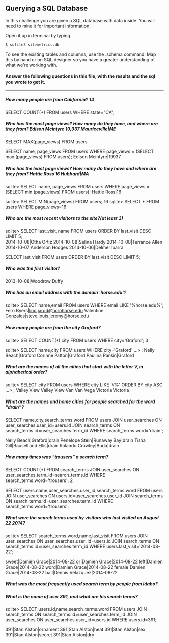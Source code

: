 ## Querying a SQL Database

In this challenge you are given a SQL database with data inside. You will need to mine it for important information.

Open it up in terminal by typing
```bash
$ sqlite3 sitemetrics.db
```
To see the existing tables and columns, use the .schema command. Map this by hand or on SQL designer so you have a greater understanding of what we're working with.

#### Answer the following questions in this file, with the results and the sql you wrote to get it.
-------------

##### How many people are from California?  14

SELECT COUNT(*) FROM users WHERE state="CA";

##### Who has the most page views? How many do they have, and where are they from?  Edison Mcintyre 19,937 Mauriceville|ME

SELECT MAX(page_views) FROM users 

 SELECT name, page_views FROM users WHERE page_views = (SELECT max (page_views) FROM users);
Edison Mcintyre|19937

##### Who has the least page views? How many do they have and where are they from?   Hattie Ross  16   Hubbard|MA

sqlite> SELECT name, page_views FROM users WHERE page_views = (SELECT min (page_views) FROM users);
Hattie Ross|16

sqlite> SELECT MIN(page_views) FROM users;
16
sqlite> SELECT * FROM users WHERE page_views=16

##### Who are the most recent visitors to the site?(at least 3)

sqlite> SELECT last_visit, name FROM users ORDER BY last_visit DESC LIMIT 5;          
2014-10-08|Otha Ortiz
2014-10-08|Selina Hardy
2014-10-08|Terrance Allen
2014-10-07|Anderson Hodges
2014-10-06|Delmer Ibarra

SELECT last_visit FROM users ORDER BY last_visit DESC LIMIT 5;


##### Who was the first visitor?

2013-10-08|Woodrow Duffy


##### Who has an email address with the domain 'horse.edu'?

sqlite> SELECT name,email FROM users WHERE email LIKE '%horse.edu%';
Fern Byers|lino.jarod@hornhorse.edu
Valentine Gonzales|steve.louis.jeremy@horse.edu

##### How many people are from the city Graford?

sqlite> SELECT COUNT(*) city FROM users WHERE city='Graford';
3

sqlite> SELECT name,city FROM users WHERE city='Graford'
   ...> ;
Nelly Beach|Graford
Corinne Patton|Graford
Paulina Rankin|Graford



##### What are the names of all the cities that start with the letter V, in alphabetical order?

sqlite> SELECT city FROM users WHERE city LIKE 'V%' ORDER BY city ASC 
   ...> ;
Valley View
Valley View
Van
Van
Vega
Victoria
Victoria


##### What are the names and home cities for people searched for the word "drain"?
 
SELECT name,city,search_terms.word FROM users JOIN user_searches ON user_searches.user_id=users.id 
JOIN search_terms ON search_terms.id=user_searches.term_id WHERE search_terms.word='drain';


Nelly Beach|Graford|drain
Penelope Stein|Runaway Bay|drain
Tisha Gill|Bausell and Ellis|drain
Rolando Crowley|Buda|drain


##### How many times was "trousers" a search term?

 SELECT COUNT(*) FROM search_terms JOIN user_searches ON user_searches.term_id=search_terms.id WHERE search_terms.word='trousers';
2

SELECT users.name,user_searches.user_id,search_terms.word FROM users JOIN user_searches ON users.id=user_searches.user_id JOIN search_terms 
ON search_terms.id=user_searches.term_id WHERE search_terms.word='trousers';


##### What were the search terms used by visitors who last visited on August 22 2014?

sqlite> SELECT search_terms.word,name,last_visit FROM users JOIN user_searches ON user_searches.user_id=users.id 
JOIN search_terms ON search_terms.id=user_searches.term_id WHERE users.last_visit='2014-08-22';

sweet|Damien Grace|2014-08-22
or|Damien Grace|2014-08-22
left|Damien Grace|2014-08-22
word|Damien Grace|2014-08-22
female|Damien Grace|2014-08-22
ball|Dennis Velazquez|2014-08-22


##### What was the most frequently used search term by people from Idaho?




##### What is the name of user 391, and what are his search terms?

sqlite> SELECT users.id,name,search_terms.word FROM users JOIN search_terms ON search_terms.id=user_searches.term_id 
JOIN user_searches ON user_searches.user_id=users.id WHERE users.id=391;

391|Stan Alston|ornament
391|Stan Alston|heat
391|Stan Alston|sex
391|Stan Alston|secret
391|Stan Alston|dry